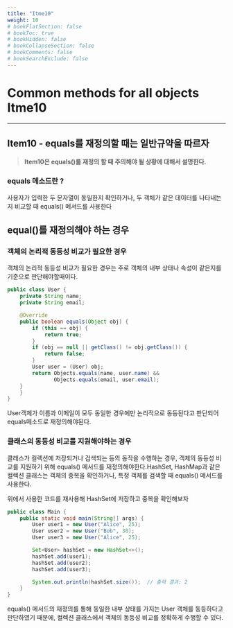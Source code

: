 ```yaml
---
title: "Itme10"
weight: 10
# bookFlatSection: false
# bookToc: true
# bookHidden: false
# bookCollapseSection: false
# bookComments: false
# bookSearchExclude: false
---
```


# Common methods for all objects Itme10

* * *

## **Item10 - equals를 재정의할 때는 일반규약을 따르자**

> **Item10은 equals()를 재정의 할 때 주의해야 될 상황에 대해서 설명한다.**

### **equals 메소드란 ?**
사용자가 입력한 두 문자열이 동일한지 확인하거나, 두 객체가 같은 데이터를 나타내는지 비교할 때 equals() 메서드를 사용한다

## **equal()를 재정의해야 하는 경우**

### **객체의 논리적 동등성 비교가 필요한 경우**

객체의 논리적 동등성 비교가 필요한 경우는 주로 객체의 내부 상태나 속성이 같은지를 기준으로 판단해야할때이다.

```java 
public class User {
    private String name;
    private String email;

    @Override
    public boolean equals(Object obj) {
        if (this == obj) {
            return true;
        }
        if (obj == null || getClass() != obj.getClass()) {
            return false;
        }
        User user = (User) obj;
        return Objects.equals(name, user.name) &&
               Objects.equals(email, user.email);
    }
    }
}

```

User객체가 이름과 이메일이 모두 동일한 경우에만 논리적으로 동등된다고 판단되어 equals메소드로 재정의해야된다.    

### **클래스의 동등성 비교를 지원해야하는 경우**

클래스가 컬렉션에 저장되거나 검색되는 등의 동작을 수행하는 경우, 객체의 동등성 비교를 지원하기 위해 equals() 메서드를 재정의해야한다.HashSet, HashMap과 같은 컬렉션 클래스는 객체의 중복을 확인하거나, 특정 객체를 검색할 때 equals() 메서드를 사용한다.   

위에서 사용한 코드를 재사용해 HashSet에 저장하고 중복을 확인해보자
```java 
public class Main {
    public static void main(String[] args) {
        User user1 = new User("Alice", 25);
        User user2 = new User("Bob", 30);
        User user3 = new User("Alice", 25);

        Set<User> hashSet = new HashSet<>();
        hashSet.add(user1);
        hashSet.add(user2);
        hashSet.add(user3);

        System.out.println(hashSet.size());  // 출력 결과: 2
    }
}
``` 
equals() 메서드의 재정의를 통해 동일한 내부 상태를 가지는 User 객체를 동등하다고 판단하였기 때문에, 컬렉션 클래스에서 객체의 동등성 비교를 정확하게 수행할 수 있다.

